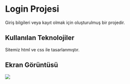 <h1>Login Projesi</h1>

Giriş bilgileri veya kayıt olmak için oluşturulmuş bir projedir.

<h2>Kullanılan Teknolojiler</h2>

Sitemiz html ve css ile tasarlanmıştır.

<h2>Ekran Görüntüsü</h2>

![](screen3.gif)
